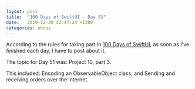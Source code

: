```yaml
---
layout: post
title:  "100 Days of SwiftUI - Day 51"
date:   2019-12-20 22:47:24 +1300
categories: ohdos
---
```

According to the rules for taking part in [100 Days of SwiftUI](https://www.hackingwithswift.com/100/swiftui), as soon as I've finished each day, I have to post about it.

The topic for Day 51 was: Project 10, part 3.

This included: Encoding an ObservableObject class; and Sending and receiving orders over the internet.
